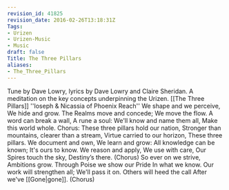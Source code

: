 ```yaml
---
revision_id: 41825
revision_date: 2016-02-26T13:18:31Z
Tags:
- Urizen
- Urizen-Music
- Music
draft: false
Title: The Three Pillars
aliases:
- The_Three_Pillars
---
```

Tune by Dave Lowry, lyrics by Dave Lowry and Claire Sheridan.
A meditation on the key concepts underpinning the Urizen.
[[The Three Pillars]]
''Ioseph & Nicassia of Phoenix Reach''
We shape and we perceive,
We hide and grow.
The Realms move and concede;
We move the flow.
A word can break a wall,
A rune a soul:
We'll know and name them all,
Make this world whole.
Chorus:
These three pillars hold our nation,
Stronger than mountains, clearer than a stream,
Virtue carried to our horizon,
These three pillars.
We document and own,
We learn and grow:
All knowledge can be known;
It's ours to know.
We reason and apply,
We use with care,
Our Spires touch the sky,
Destiny’s there.
(Chorus)
So ever on we strive,
Ambitions grow.
Through Poise we show our Pride
In what we know.
Our work will strengthen all;
We'll pass it on.
Others will heed the call
After we've [[Gone|gone]].
(Chorus)